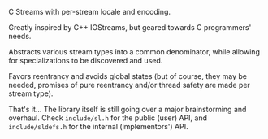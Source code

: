 
C Streams with per-stream locale and encoding.

Greatly inspired by C++ IOStreams, but geared towards C programmers' needs.

Abstracts various stream types into a common denominator, while allowing for
specializations to be discovered and used.

Favors reentrancy and avoids global states (but of course, they may be needed,
promises of pure reentrancy and/or thread safety are made per stream type).

That's it... The library itself is still going over a major brainstorming and
overhaul. Check `include/sl.h` for the public (user) API, and `include/sldefs.h`
for the internal (implementors') API.

